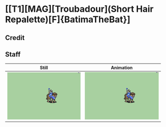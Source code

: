 # [\[T1\]\[MAG\]\[Troubadour\]\(Short Hair Repalette\)\[F\]{BatimaTheBat}]

## Credit


	
## Staff

| Still | Animation |
| :---: | :-------: |
| ![Staff still](./Staff_000.png) | ![Staff animation](./Staff.gif) |
